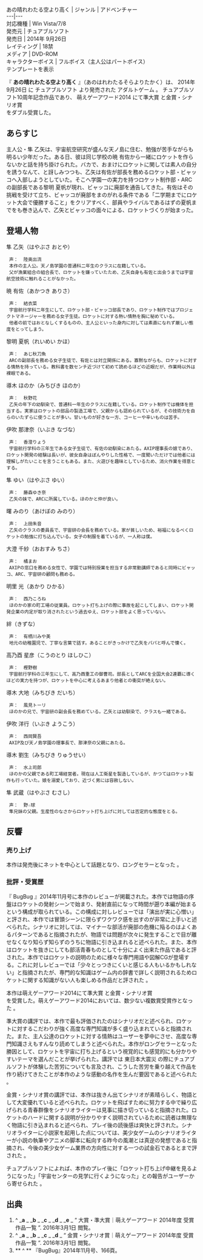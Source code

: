 あの晴れわたる空より高く  |  ジャンル  |  アドベンチャー   
---|---  
対応機種  |  Win Vista/7/8   
発売元  |  チュアブルソフト   
発売日  |  2014年  9月26日   
レイティング  |  18禁   
メディア  |  DVD-ROM   
キャラクターボイス  |  フルボイス（主人公はパートボイス）   
テンプレートを表示  
  
『 **あの晴れわたる空より高く** 』（あのはれわたるそらよりたかく）は、  2014年  9月26日  に  チュアブルソフト  より発売された
アダルトゲーム  。 チュアブルソフト10周年記念作品であり、  萌えゲーアワード2014  にて準大賞    と金賞・シナリオ賞  
をダブル受賞した。

##  あらすじ  

主人公・隼 乙矢は、宇宙航空研究が盛んな天ノ島に住む、勉強が苦手ながらも明るい少年だった。ある日、彼は同じ学校の暁
有佐から一緒にロケットを作らないかと話を持ち掛けられた。バカで、おまけにロケットに関しては素人の自分を誘うなんて、と訝しみつつも、乙矢は有佐が部長を務めるロケット部・ビャッコへ入部しようとしていた。そこへ学園一の実力を持つロケット制作部・ARCの副部長である黎明
夏帆が現れ、ビャッコに廃部を通告してきた。有佐はその挑戦を受けて立ち、ビャッコが廃部をまのがれる条件である「二学期までにロケット大会で優勝すること」をクリアすべく、部員やライバルであるはずの夏帆までをも巻き込んで、乙矢とビャッコの面々による、ロケットづくりが始まった。

##  登場人物  

隼 乙矢（はやぶさ おとや）

     声：  陸奥出流 
     本作の主人公。天ノ島学園の普通科二年生のクラスに在籍している。 
     父が漁業組合の組合長で、ロケットを嫌っていたため、乙矢自身も有佐と出会うまでは宇宙航空技術に触れることがなかった。 
暁 有佐（あかつき ありさ）

     声：  結衣菜 
     宇宙航行学科二年生にして、ロケット部・ビャッコ部長であり、ロケット制作ではプロジェクトマネージャーを務める女子生徒。ロケットに対する熱い情熱を胸に秘めている。 
     他者の前ではおとなしくするものの、主人公といった身内に対しては素直になれず厳しい態度をとってしまう。 
黎明 夏帆（れいめい かほ）

     声：  あじ秋刀魚 
     ARCの副部長を務める女子生徒で、有佐とは対立関係にある。寡黙ながらも、ロケットに対する情熱を持っている。教科書を数センチ近づけて初めて読めるほどの近眼だが、作業時以外は裸眼である。 
導木 ほのか（みちびき ほのか）

     声：  秋野花 
     乙矢の年下の幼馴染で、普通科一年生のクラスに在籍している。ロケット制作では機体を担当する。実家はロケットの部品の製造工場で、父親からも認められているが、その技術力を自らのいたずらに使うことが多い。甘いものが好きな一方、コーヒーや辛いものは苦手。 
伊吹 那津奈（いぶき なづな）

     声：  香澄りょう 
     宇宙航行学科の三年生である女子生徒で、有佐の幼馴染にあたる。AXIP理事長の娘であり、ロケット開発の経験は長いが、彼女自身はぼんやりした性格で、一度聞いただけでは他者には理解しがたいことを言うこともある。また、火遊びを趣味としているため、消火作業を得意とする。 
隼 ゆい（はやぶさ ゆい）

     声：  藤森ゆき奈 
     乙矢の妹で、ARCに所属している。ほのかと仲が良い。 
曙 みのり（あけぼの みのり）

     声：  上田朱音 
     乙矢のクラスの委員長で、宇宙研の会長を務めている。家が貧しいため、裕福になるべくロケットの勉強に打ち込んでいる。女子の制服を着ているが、一人称は僕。 
大澄 千紗（おおすみ ちさ）

     声：  橘まお 
     AXIPの窓口を務める女性で、学園では特別授業を担当する非常勤講師であると同時にビャッコ、ARC、宇宙研の顧問も務める。 
明里 光（あかり ひかる）

     声：  西乃ころね 
     ほのかの家の町工場の従業員。ロケット打ち上げの際に事故を起こしてしまい、ロケット開発企業の内定が取り消されたという過去ゆえ、ロケット部をよく思っていない。 
絆（きずな）

     声：  有栖川みや美 
     地元の幼稚園児で、丁寧な言葉で話す。あることがきっかけで乙矢をパパと呼んで懐く。 
高乃酉 星彦（こうのとり ほしひこ）

     声：  樫野樹 
     宇宙航行学科の三年生にして、高乃酉重工の御曹司。部長としてARCを全国大会2連覇に導くほどの実力を持つが、ロケットを中心に考えるあまり他者との衝突が絶えない。 
導木 大地（みちびき だいち）

     声：  風見トーリ 
     ほのかの兄で、宇宙研の副会長を務めている。乙矢とは幼馴染で、クラスも一緒である。 
伊吹 洋行（いぶき ようこう）

     声：  西岡賢吾 
     AXIP及び天ノ島学園の理事長で、那津奈の父親にあたる。 
導木 劉生（みちびき りゅうせい）

     声：  水上司郎 
     ほのかの父親である町工場経営者。現在は人工衛星を製造しているが、かつてはロケット製作も行っていた。娘を溺愛しており、近づく男には容赦しない。 
隼 武蔵（はやぶさ むさし）

     声：  野☆球 
     隼兄妹の父親。生産性のなさからロケット打ち上げに対しては否定的な態度をとる。 

##  反響  

###  売り上げ  

本作は発売後にネットを中心として話題となり、ロングセラーとなった    。

###  批評・受賞歴  

『  BugBug
』2014年11月号に本作のレビューが掲載された。本作では物語の序盤はロケットの発射シーンで始まり、発射直前になって時間が遡り本編が始まるという構成が取られている。この構成に対しレビューでは「演出が実に心憎い」と評され、本作では冒頭シーンに限らずワクワク感を出すのが非常に上手いと述べられた。シナリオに対しては、マイナーな部活が廃部の危機に陥るのはよくあるパターンであると指摘されたが、物語では問題が次々に発生することで目が離せなくなり知らず知らずのうちに物語に引き込まれると述べられた。また、本作はロケットを抜きにしても部活青春ものとして十分によく出来た作品であると評された。本作ではロケットの説明のために様々な専門用語や図解CGが登場する。これに対しレビューでは「少々とっつきにくいと感じる人もいるかもしれない」と指摘されたが、専門的な知識はゲーム内の辞書で詳しく説明されるためロケットに関する知識がない人も楽しめる作品だと評された
  。

本作は萌えゲーアワード2014にて準大賞    と金賞・シナリオ賞  
を受賞した。萌えゲーアワード2014においては、数少ない複数賞受賞作となった    。

準大賞の講評では、本作で最も評価されたのはシナリオだと述べられ、ロケットに対するこだわりが強く高度な専門知識が多く盛り込まれていると指摘された。また、主人公達のロケットに対する情熱はユーザーを夢中にさせ、高度な専門知識さえもすんなり読めてしまうと述べられた。本作がロングセラーとなった勝因として、ロケットを宇宙に打ち上げるという視覚的にも感覚的にも分かりやすいテーマを選んだことが挙げられた。講評では
東日本大震災
の際にチュアブルソフトが体験した苦労についても言及され、こうした苦労を乗り越えて作品を作り続けてきたことが本作のような感動の名作を生んだ要因であると述べられた
  。

金賞・シナリオ賞の講評では、本作は抜きん出てシナリオが素晴らしく、物語として大変優れていると述べられた。ロケットを飛ばすために努力する中で繰り広げられる青春群像をシナリオライターは見事に描き切っていると指摘された。ロケットのハードに関する説明が分かりやすく説明されているために読者は無理なく物語に引き込まれると述べられ、プレイ後の読後感は爽快と評された。シナリオライターに小説家を起用した点については、美少女ゲームのシナリオライターが小説の執筆やアニメの脚本に転向する昨今の風潮とは真逆の発想であると指摘され、今後の美少女ゲーム業界の方向性に対する一つの試金石であるとまで評された
  。

チュアブルソフトによれば、本作のプレイ後に「ロケット打ち上げ中継を見るようになった」「宇宙センターの見学に行くようになった」との報告がユーザーから寄せられた
  。

##  出典  

  1. ^  _**a** _ _**b** _ _**c** _ _**d** _ _**e** _ “  大賞・準大賞｜萌えゲーアワード 2014年度 受賞作品一覧  ”.  2016年3月1日  閲覧。 
  2. ^  _**a** _ _**b** _ _**c** _ _**d** _ “  金賞・シナリオ賞｜萌えゲーアワード 2014年度 受賞作品一覧  ”.  2016年3月1日  閲覧。 
  3. ** ^  ** 『BugBug』2014年11月号、166頁。 

